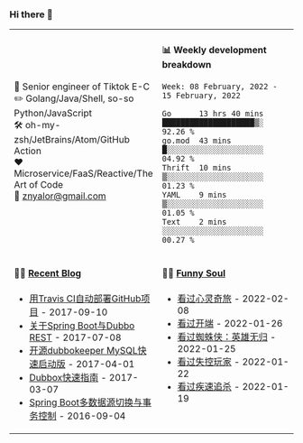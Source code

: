 ### Hi there 👋

<table>
<tr>
<td valign="middle" width="50%">


:briefcase: Senior engineer of Tiktok E-C<br/>
:pencil2: Golang/Java/Shell, so-so Python/JavaScript<br/>
:hammer_and_wrench: oh-my-zsh/JetBrains/Atom/GitHub Action<br/>
:hearts: Microservice/FaaS/Reactive/The Art of Code<br/>
:email: znyalor@gmail.com<br/>
</td>
<td valign="top" width="50%">

#### :bar_chart: Weekly development breakdown
<!--START_SECTION:waka-->
```text
Week: 08 February, 2022 - 15 February, 2022

Go      13 hrs 40 mins ████████████████████▒░  92.26 %
go.mod  43 mins        █░░░░░░░░░░░░░░░░░░░░░  04.92 %
Thrift  10 mins        ▒░░░░░░░░░░░░░░░░░░░░░  01.23 %
YAML    9 mins         ▒░░░░░░░░░░░░░░░░░░░░░  01.05 %
Text    2 mins         ░░░░░░░░░░░░░░░░░░░░░░  00.27 %
```
<!--END_SECTION:waka-->
</td>
</tr>

<tr>
<td valign="top" width="50%">

#### 🤹‍♀️ <a href="https://zylele.github.io/" target="_blank">Recent Blog</a>

<!-- START_SECTION:blog -->
* <a href='https://zylele.github.io/2017/09/10/%E7%94%A8Travis%20CI%E8%87%AA%E5%8A%A8%E9%83%A8%E7%BD%B2GitHub%E9%A1%B9%E7%9B%AE/' target='_blank'>用Travis CI自动部署GitHub项目</a> - 2017-09-10
* <a href='https://zylele.github.io/2017/07/08/%E5%85%B3%E4%BA%8ESpring%20Boot%E4%B8%8EDubbo%20REST/' target='_blank'>关于Spring Boot与Dubbo REST</a> - 2017-07-08
* <a href='https://zylele.github.io/2017/04/01/%E4%BA%8C%E6%AC%A1%E5%BC%80%E6%BA%90dubbokeeper%20MySQL%E5%BF%AB%E9%80%9F%E5%90%AF%E5%8A%A8%E7%89%88/' target='_blank'>开源dubbokeeper MySQL快速启动版</a> - 2017-04-01
* <a href='https://zylele.github.io/2017/03/07/dubbox%E5%BF%AB%E9%80%9F%E6%8C%87%E5%8D%97/' target='_blank'>Dubbox快速指南</a> - 2017-03-07
* <a href='https://zylele.github.io/2016/09/04/Spring%20Boot%E5%A4%9A%E6%95%B0%E6%8D%AE%E6%BA%90%E5%88%87%E6%8D%A2%E4%B8%8E%E4%BA%8B%E5%8A%A1%E6%8E%A7%E5%88%B6/' target='_blank'>Spring Boot多数据源切换与事务控制</a> - 2016-09-04
<!-- END_SECTION:blog -->
</td>
<td valign="top" width="50%">

#### 🤾‍♂️ <a href="https://www.douban.com/people/znyalor/" target="_blank">Funny Soul</a>

<!-- START_SECTION:douban -->
* <a href='http://movie.douban.com/subject/24733428/' target='_blank'>看过心灵奇旅</a> - 2022-02-08
* <a href='http://movie.douban.com/subject/35332289/' target='_blank'>看过开端</a> - 2022-01-26
* <a href='http://movie.douban.com/subject/26933210/' target='_blank'>看过蜘蛛侠：英雄无归</a> - 2022-01-25
* <a href='http://movie.douban.com/subject/30337388/' target='_blank'>看过失控玩家</a> - 2022-01-22
* <a href='http://movie.douban.com/subject/25798131/' target='_blank'>看过疾速追杀</a> - 2022-01-19
<!-- END_SECTION:douban -->
</td>
</tr>
</table>

